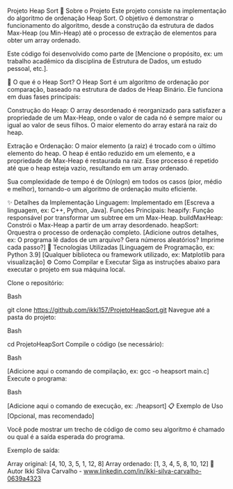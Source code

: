 Projeto Heap Sort
📜 Sobre o Projeto
Este projeto consiste na implementação do algoritmo de ordenação Heap Sort. O objetivo é demonstrar o funcionamento do algoritmo, desde a construção da estrutura de dados Max-Heap (ou Min-Heap) até o processo de extração de elementos para obter um array ordenado.

Este código foi desenvolvido como parte de [Mencione o propósito, ex: um trabalho acadêmico da disciplina de Estrutura de Dados, um estudo pessoal, etc.].

🌳 O que é o Heap Sort?
O Heap Sort é um algoritmo de ordenação por comparação, baseado na estrutura de dados de Heap Binário. Ele funciona em duas fases principais:

Construção do Heap: O array desordenado é reorganizado para satisfazer a propriedade de um Max-Heap, onde o valor de cada nó é sempre maior ou igual ao valor de seus filhos. O maior elemento do array estará na raiz do heap.

Extração e Ordenação: O maior elemento (a raiz) é trocado com o último elemento do heap. O heap é então reduzido em um elemento, e a propriedade de Max-Heap é restaurada na raiz. Esse processo é repetido até que o heap esteja vazio, resultando em um array ordenado.

Sua complexidade de tempo é de O(nlogn) em todos os casos (pior, médio e melhor), tornando-o um algoritmo de ordenação muito eficiente.

✨ Detalhes da Implementação
Linguagem: Implementado em [Escreva a linguagem, ex: C++, Python, Java].
Funções Principais:
heapify: Função responsável por transformar um subtree em um Max-Heap.
buildMaxHeap: Constrói o Max-Heap a partir de um array desordenado.
heapSort: Orquestra o processo de ordenação completo.
[Adicione outros detalhes, ex: O programa lê dados de um arquivo? Gera números aleatórios? Imprime cada passo?]
🚀 Tecnologias Utilizadas
[Linguagem de Programação, ex: Python 3.9]
[Qualquer biblioteca ou framework utilizado, ex: Matplotlib para visualização]
⚙️ Como Compilar e Executar
Siga as instruções abaixo para executar o projeto em sua máquina local.

Clone o repositório:

Bash

git clone https://github.com/ikki157/ProjetoHeapSort.git
Navegue até a pasta do projeto:

Bash

cd ProjetoHeapSort
Compile o código (se necessário):

Bash

[Adicione aqui o comando de compilação, ex: gcc -o heapsort main.c]
Execute o programa:

Bash

[Adicione aqui o comando de execução, ex: ./heapsort]
📋 Exemplo de Uso
[Opcional, mas recomendado]

Você pode mostrar um trecho de código de como seu algoritmo é chamado ou qual é a saída esperada do programa.

Exemplo de saída:

Array original: [4, 10, 3, 5, 1, 12, 8]
Array ordenado: [1, 3, 4, 5, 8, 10, 12]
👤 Autor
Ikki Silva Carvalho - www.linkedin.com/in/ikki-silva-carvalho-0639a4323
